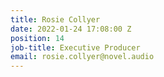 ```yaml
---
title: Rosie Collyer
date: 2022-01-24 17:08:00 Z
position: 14
job-title: Executive Producer
email: rosie.collyer@novel.audio
---
```


